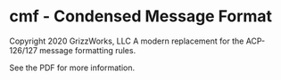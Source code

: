 # cmf - Condensed Message Format
Copyright 2020 GrizzWorks, LLC
A modern replacement for the ACP-126/127 message formatting rules.

See the PDF for more information.
